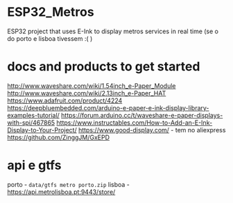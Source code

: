 # ESP32_Metros
ESP32 project that uses E-Ink to display metros services in real time (se o do porto e lisboa tivessem :( )

# docs and products to get started

http://www.waveshare.com/wiki/1.54inch_e-Paper_Module
http://www.waveshare.com/wiki/2.13inch_e-Paper_HAT
https://www.adafruit.com/product/4224
https://deepbluembedded.com/arduino-e-paper-e-ink-display-library-examples-tutorial/
https://forum.arduino.cc/t/waveshare-e-paper-displays-with-spi/467865
https://www.instructables.com/How-to-Add-an-E-Ink-Display-to-Your-Project/
https://www.good-display.com/ - tem no aliexpress
https://github.com/ZinggJM/GxEPD

# api e gtfs
porto - `data/gtfs metro porto.zip`
lisboa - https://api.metrolisboa.pt:9443/store/